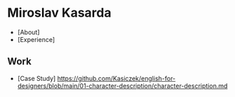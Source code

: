 # Miroslav Kasarda

- [About]
- [Experience]
## Work
- [Case Study] https://github.com/Kasiczek/english-for-designers/blob/main/01-character-description/character-description.md
